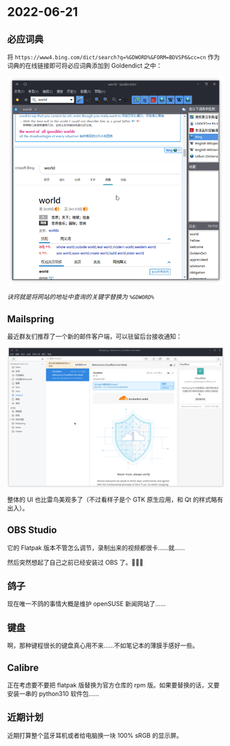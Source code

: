 # 2022-06-21

## 必应词典

将 `https://www4.bing.com/dict/search?q=%GDWORD%&FORM=BDVSP6&cc=cn` 作为词典的在线链接即可将必应词典添加到 Goldendict 之中：

![01](./images/2022-06-21.png)

*诀窍就是将网站的地址中查询的关键字替换为 `%GDWORD%`*

## Mailspring

最近群友们推荐了一个新的邮件客户端，可以驻留后台接收通知：

![02](./images/Screenshot_20220621_102754.png)

整体的 UI 也比雷鸟美观多了（不过看样子是个 GTK 原生应用，和 Qt 的样式略有出入）。

## OBS Studio

它的 Flatpak 版本不管怎么调节，录制出来的视频都很卡……就……

然后突然想起了自己之前已经安装过 OBS 了。🤣🤣🤣

## 鸽子

现在唯一不鸽的事情大概是维护 openSUSE 新闻网站了……

## 键盘

啊，那种键程很长的键盘真心用不来……不如笔记本的薄膜手感好一些。

## Calibre

正在考虑要不要把 flatpak 版替换为官方仓库的 rpm 版。如果要替换的话，又要安装一串的 python310 软件包……

## 近期计划

近期打算整个蓝牙耳机或者给电脑换一块 100% sRGB 的显示屏。